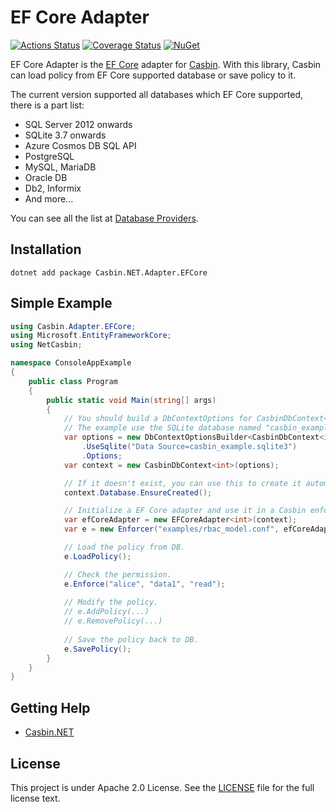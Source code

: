 # EF Core Adapter

[![Actions Status](https://github.com/casbin-net/EFCore-Adapter/workflows/Build/badge.svg)](https://github.com/casbin-net/EFCore-Adapter/actions)
[![Coverage Status](https://coveralls.io/repos/github/casbin-net/EFCore-Adapter/badge.svg?branch=master)](https://coveralls.io/github/casbin-net/EFCore-Adapter?branch=master)
[![NuGet](https://buildstats.info/nuget/Casbin.NET.Adapter.EFCore)](https://www.nuget.org/packages/Casbin.NET.Adapter.EFCore)

EF Core Adapter is the [EF Core](https://docs.microsoft.com/en-gb/ef/) adapter for [Casbin](https://github.com/casbin/casbin). With this library, Casbin can load policy from EF Core supported database or save policy to it.

The current version supported all databases which EF Core supported, there is a part list:

- SQL Server 2012 onwards
- SQLite 3.7 onwards
- Azure Cosmos DB SQL API
- PostgreSQL
- MySQL, MariaDB
- Oracle DB
- Db2, Informix
- And more...

You can see all the list at [Database Providers](https://docs.microsoft.com/en-gb/ef/core/providers).

## Installation
```
dotnet add package Casbin.NET.Adapter.EFCore
```

## Simple Example

```csharp
using Casbin.Adapter.EFCore;
using Microsoft.EntityFrameworkCore;
using NetCasbin;

namespace ConsoleAppExample
{
    public class Program
    {
        public static void Main(string[] args)
        {
            // You should build a DbContextOptions for CasbinDbContext<TKey>.
            // The example use the SQLite database named "casbin_example.sqlite3".
            var options = new DbContextOptionsBuilder<CasbinDbContext<int>>()
                .UseSqlite("Data Source=casbin_example.sqlite3")
                .Options;
            var context = new CasbinDbContext<int>(options);

            // If it doesn't exist, you can use this to create it automatically.
            context.Database.EnsureCreated();

            // Initialize a EF Core adapter and use it in a Casbin enforcer:
            var efCoreAdapter = new EFCoreAdapter<int>(context);
            var e = new Enforcer("examples/rbac_model.conf", efCoreAdapter);

            // Load the policy from DB.
            e.LoadPolicy();

            // Check the permission.
            e.Enforce("alice", "data1", "read");
            
            // Modify the policy.
            // e.AddPolicy(...)
            // e.RemovePolicy(...)
	
            // Save the policy back to DB.
            e.SavePolicy();
        }
    }
}
```

## Getting Help

- [Casbin.NET](https://github.com/casbin/Casbin.NET)

## License

This project is under Apache 2.0 License. See the [LICENSE](LICENSE) file for the full license text.